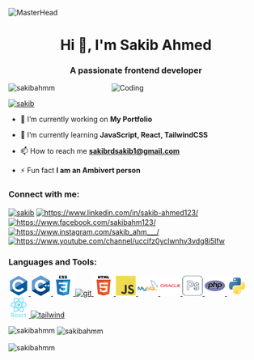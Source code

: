 ![MasterHead](https://miro.medium.com/v2/resize:fit:2000/1*ZXCnATiJsFR1jO4O-oDzgw.gif)
<h1 align="center">Hi 👋, I'm Sakib Ahmed</h1>
<h3 align="center">A passionate frontend developer</h3>
<img align="right" alt="Coding" width="300" src="https://media.tenor.com/DimzPZMypFcAAAAM/laptop.gif">
<p align="left"> <img src="https://komarev.com/ghpvc/?username=sakibahmm&label=Profile%20views&color=0e75b6&style=flat" alt="sakibahmm" /> </p>

<p align="left"> <a href="https://twitter.com/sakib" target="blank"><img src="https://img.shields.io/twitter/follow/sakib?logo=twitter&style=for-the-badge" alt="sakib" /></a> </p>

- 🔭 I’m currently working on **My Portfolio**

- 🌱 I’m currently learning **JavaScript, React, TailwindCSS**

- 📫 How to reach me **sakibrdsakib1@gmail.com**

- ⚡ Fun fact **I am an Ambivert person**

<h3 align="left">Connect with me:</h3>
<p align="left">
<a href="https://twitter.com/sakib" target="blank"><img align="center" src="https://raw.githubusercontent.com/rahuldkjain/github-profile-readme-generator/master/src/images/icons/Social/twitter.svg" alt="sakib" height="30" width="40" /></a>
<a href="https://linkedin.com/in/https://www.linkedin.com/in/sakib-ahmed123/" target="blank"><img align="center" src="https://raw.githubusercontent.com/rahuldkjain/github-profile-readme-generator/master/src/images/icons/Social/linked-in-alt.svg" alt="https://www.linkedin.com/in/sakib-ahmed123/" height="30" width="40" /></a>
<a href="https://fb.com/https://www.facebook.com/sakibahm123/" target="blank"><img align="center" src="https://raw.githubusercontent.com/rahuldkjain/github-profile-readme-generator/master/src/images/icons/Social/facebook.svg" alt="https://www.facebook.com/sakibahm123/" height="30" width="40" /></a>
<a href="https://instagram.com/https://www.instagram.com/sakib_ahm___/" target="blank"><img align="center" src="https://raw.githubusercontent.com/rahuldkjain/github-profile-readme-generator/master/src/images/icons/Social/instagram.svg" alt="https://www.instagram.com/sakib_ahm___/" height="30" width="40" /></a>
<a href="https://www.youtube.com/c/https://www.youtube.com/channel/uccifz0yclwnhv3vdg8i5lfw" target="blank"><img align="center" src="https://raw.githubusercontent.com/rahuldkjain/github-profile-readme-generator/master/src/images/icons/Social/youtube.svg" alt="https://www.youtube.com/channel/uccifz0yclwnhv3vdg8i5lfw" height="30" width="40" /></a>
</p>

<h3 align="left">Languages and Tools:</h3>
<p align="left"> <a href="https://www.cprogramming.com/" target="_blank" rel="noreferrer"> <img src="https://raw.githubusercontent.com/devicons/devicon/master/icons/c/c-original.svg" alt="c" width="40" height="40"/> </a> <a href="https://www.w3schools.com/cpp/" target="_blank" rel="noreferrer"> <img src="https://raw.githubusercontent.com/devicons/devicon/master/icons/cplusplus/cplusplus-original.svg" alt="cplusplus" width="40" height="40"/> </a> <a href="https://www.w3schools.com/css/" target="_blank" rel="noreferrer"> <img src="https://raw.githubusercontent.com/devicons/devicon/master/icons/css3/css3-original-wordmark.svg" alt="css3" width="40" height="40"/> </a> <a href="https://git-scm.com/" target="_blank" rel="noreferrer"> <img src="https://www.vectorlogo.zone/logos/git-scm/git-scm-icon.svg" alt="git" width="40" height="40"/> </a> <a href="https://www.w3.org/html/" target="_blank" rel="noreferrer"> <img src="https://raw.githubusercontent.com/devicons/devicon/master/icons/html5/html5-original-wordmark.svg" alt="html5" width="40" height="40"/> </a> <a href="https://developer.mozilla.org/en-US/docs/Web/JavaScript" target="_blank" rel="noreferrer"> <img src="https://raw.githubusercontent.com/devicons/devicon/master/icons/javascript/javascript-original.svg" alt="javascript" width="40" height="40"/> </a> <a href="https://www.mysql.com/" target="_blank" rel="noreferrer"> <img src="https://raw.githubusercontent.com/devicons/devicon/master/icons/mysql/mysql-original-wordmark.svg" alt="mysql" width="40" height="40"/> </a> <a href="https://www.oracle.com/" target="_blank" rel="noreferrer"> <img src="https://raw.githubusercontent.com/devicons/devicon/master/icons/oracle/oracle-original.svg" alt="oracle" width="40" height="40"/> </a> <a href="https://www.photoshop.com/en" target="_blank" rel="noreferrer"> <img src="https://raw.githubusercontent.com/devicons/devicon/master/icons/photoshop/photoshop-line.svg" alt="photoshop" width="40" height="40"/> </a> <a href="https://www.php.net" target="_blank" rel="noreferrer"> <img src="https://raw.githubusercontent.com/devicons/devicon/master/icons/php/php-original.svg" alt="php" width="40" height="40"/> </a> <a href="https://www.python.org" target="_blank" rel="noreferrer"> <img src="https://raw.githubusercontent.com/devicons/devicon/master/icons/python/python-original.svg" alt="python" width="40" height="40"/> </a> <a href="https://reactjs.org/" target="_blank" rel="noreferrer"> <img src="https://raw.githubusercontent.com/devicons/devicon/master/icons/react/react-original-wordmark.svg" alt="react" width="40" height="40"/> </a> <a href="https://tailwindcss.com/" target="_blank" rel="noreferrer"> <img src="https://www.vectorlogo.zone/logos/tailwindcss/tailwindcss-icon.svg" alt="tailwind" width="40" height="40"/> </a> </p>

<p><img align="left" src="https://github-readme-stats.vercel.app/api/top-langs?username=sakibahmm&show_icons=true&locale=en&layout=compact" alt="sakibahmm" /></p>

<p>&nbsp;<img align="center" src="https://github-readme-stats.vercel.app/api?username=sakibahmm&show_icons=true&locale=en" alt="sakibahmm" /></p>

<p><img align="center" src="https://github-readme-streak-stats.herokuapp.com/?user=sakibahmm&" alt="sakibahmm" /></p>
